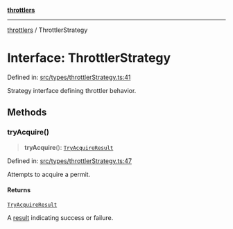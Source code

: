 [**throttlers**](../README.md)

***

[throttlers](../globals.md) / ThrottlerStrategy

# Interface: ThrottlerStrategy

Defined in: [src/types/throttlerStrategy.ts:41](https://github.com/havelessbemore/throttlers/blob/3e64dbc7f42ad7431d8e4aaaafc9787d4a004f91/src/types/throttlerStrategy.ts#L41)

Strategy interface defining throttler behavior.

## Methods

### tryAcquire()

> **tryAcquire**(): [`TryAcquireResult`](../type-aliases/TryAcquireResult.md)

Defined in: [src/types/throttlerStrategy.ts:47](https://github.com/havelessbemore/throttlers/blob/3e64dbc7f42ad7431d8e4aaaafc9787d4a004f91/src/types/throttlerStrategy.ts#L47)

Attempts to acquire a permit.

#### Returns

[`TryAcquireResult`](../type-aliases/TryAcquireResult.md)

A [result](../type-aliases/TryAcquireResult.md) indicating success or failure.
